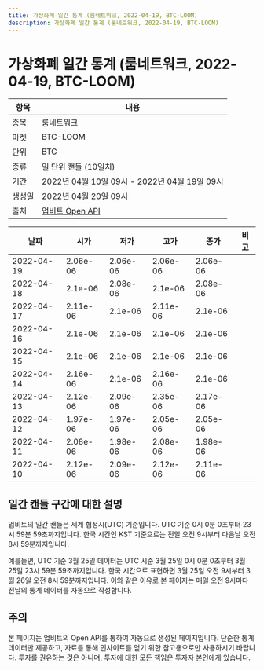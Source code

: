 ```yaml
---
title: 가상화폐 일간 통계 (룸네트워크, 2022-04-19, BTC-LOOM)
description: 가상화폐 일간 통계 (룸네트워크, 2022-04-19, BTC-LOOM)
---
```



가상화폐 일간 통계 (룸네트워크, 2022-04-19, BTC-LOOM)
===

|항목|내용|
|--|--|
|종목|룸네트워크|
|마켓|BTC-LOOM|
|단위|BTC|
|종류|일 단위 캔들 (10일치)|
|기간|2022년 04월 10일 09시 - 2022년 04월 19일 09시|
|생성일|2022년 04월 20일 09시|
|출처|[업비트 Open API](https://docs.upbit.com)|


|날짜|시가|저가|고가|종가|비고|
|--|--|--|--|--|--|
|2022-04-19|2.06e-06|2.06e-06|2.06e-06|2.06e-06|    |
|2022-04-18|2.1e-06|2.08e-06|2.1e-06|2.08e-06|    |
|2022-04-17|2.11e-06|2.1e-06|2.11e-06|2.1e-06|    |
|2022-04-16|2.1e-06|2.1e-06|2.1e-06|2.1e-06|    |
|2022-04-15|2.1e-06|2.1e-06|2.1e-06|2.1e-06|    |
|2022-04-14|2.16e-06|2.1e-06|2.16e-06|2.1e-06|    |
|2022-04-13|2.12e-06|2.09e-06|2.35e-06|2.17e-06|    |
|2022-04-12|1.97e-06|1.97e-06|2.05e-06|2.05e-06|    |
|2022-04-11|2.08e-06|1.98e-06|2.08e-06|1.98e-06|    |
|2022-04-10|2.12e-06|2.09e-06|2.12e-06|2.11e-06|    |


일간 캔들 구간에 대한 설명
---


업비트의 일간 캔들은 세계 협정시(UTC) 기준입니다. 
UTC 기준 0시 0분 0초부터 23시 59분 59초까지입니다. 
한국 시간인 KST 기준으로는 전일 오전 9시부터 다음날 오전 8시 59분까지입니다. 


예를들면, UTC 기준 3월 25일 데이터는 UTC 시준 3월 25일 0시 0분 0초부터 3월 25일 23시 59분 59초까지입니다. 
한국 시간으로 표현하면 3월 25일 오전 9시부터 3월 26일 오전 8시 59분까지입니다. 
이와 같은 이유로 본 페이지는 매일 오전 9시마다 전날의 통계 데이터를 자동으로 작성합니다. 


주의
---


본 페이지는 업비트의 Open API를 통하여 자동으로 생성된 페이지입니다. 
단순한 통계 데이터만 제공하고, 자료를 통해 인사이트를 얻기 위한 참고용으로만 사용하시기 바랍니다. 
투자를 권유하는 것은 아니며, 투자에 대한 모든 책임은 투자자 본인에게 있습니다. 
